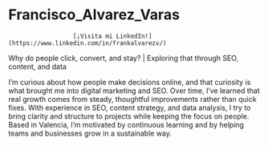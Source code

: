 # Francisco_Alvarez_Varas

                      [¡Visita mi LinkedIn!](https://www.linkedin.com/in/frankalvarezv/)    

Why do people click, convert, and stay? | Exploring that through SEO, content, and data

I’m curious about how people make decisions online, and that curiosity is what brought me into digital marketing and SEO. Over time, I’ve learned that real growth comes from steady, thoughtful improvements rather than quick fixes. With experience in SEO, content strategy, and data analysis, I try to bring clarity and structure to projects while keeping the focus on people. Based in Valencia, I’m motivated by continuous learning and by helping teams and businesses grow in a sustainable way.

